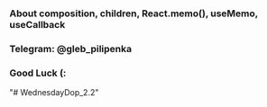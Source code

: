 ### About composition, children, React.memo(), useMemo, useCallback

### Telegram: @gleb_pilipenka
### Good Luck (:
"# WednesdayDop_2.2" 
